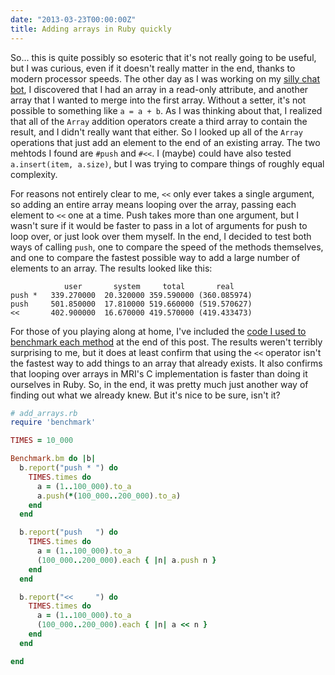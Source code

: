 ```yaml
---
date: "2013-03-23T00:00:00Z"
title: Adding arrays in Ruby quickly
---
```

So... this is quite possibly so esoteric that it's not really going to be useful, but I was curious, even if it doesn't really matter in the end, thanks to modern processor speeds. The other day as I was working on my [silly chat bot](http://github.com/indirect/daneel), I discovered that I had an array in a read-only attribute, and another array that I wanted to merge into the first array. Without a setter, it's not possible to something like `a = a + b`. As I was thinking about that, I realized that all of the `Array` addition operators create a third array to contain the result, and I didn't really want that either. So I looked up all of the `Array` operations that just add an element to the end of an existing array. The two mehtods I found are `#push` and `#<<`. I (maybe) could have also tested `a.insert(item, a.size)`, but I was trying to compare things of roughly equal complexity.

For reasons not entirely clear to me, `<<` only ever takes a single argument, so adding an entire array means looping over the array, passing each element to `<<` one at a time. Push takes more than one argument, but I wasn't sure if it would be faster to pass in a lot of arguments for push to loop over, or just look over them myself. In the end, I decided to test both ways of calling `push`, one to compare the speed of the methods themselves, and one to compare the fastest possible way to add a large number of elements to an array. The results looked like this:

```
            user       system     total       real
push *   339.270000  20.320000 359.590000 (360.085974)
push     501.850000  17.810000 519.660000 (519.570627)
<<       402.900000  16.670000 419.570000 (419.433473)
```

For those of you playing along at home, I've included the [code I used to benchmark each method](#add_arrays.rb) at the end of this post. The results weren't terribly surprising to me, but it does at least confirm that using the `<<` operator isn't the fastest way to add things to an array that already exists. It also confirms that looping over arrays in MRI's C implementation is faster than doing it ourselves in Ruby. So, in the end, it was pretty much just another way of finding out what we already knew. But it's nice to be sure, isn't it?


<p id="add_arrays.rb"></p>

``` ruby
# add_arrays.rb
require 'benchmark'

TIMES = 10_000

Benchmark.bm do |b|
  b.report("push * ") do
    TIMES.times do
      a = (1..100_000).to_a
      a.push(*(100_000..200_000).to_a)
    end
  end

  b.report("push   ") do
    TIMES.times do
      a = (1..100_000).to_a
      (100_000..200_000).each { |n| a.push n }
    end
  end

  b.report("<<     ") do
    TIMES.times do
      a = (1..100_000).to_a
      (100_000..200_000).each { |n| a << n }
    end
  end

end
```

